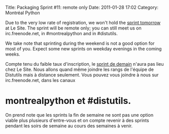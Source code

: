 Title: Packaging Sprint #11: remote only
Date: 2011-01-28 17:02
Category: Montréal Python

<!--:en-->

Due to the very low rate of registration, we won't hold the [sprint
tomorrow][] at Le Site. The sprint will be remote only; you can still
meet us on irc.freenode.net, in \#montrealpython and in \#distutils.

We take note that sprinting during the weekend is not a good option for
most of you. Expect some new sprints on weekday evenings in the coming
weeks.

<!--:--><!--:fr-->

Compte tenu du faible taux d'inscription, le [sprint de demain][] n'aura
pas lieu chez Le Site. Nous allons quand même joindre les rangs de
l'équipe de Distutils mais à distance seulement. Vous pouvez vous
joindre à nous sur irc.freenode.net, dans les canaux

montrealpython et \#distutils.
==============================

On prend note que les sprints la fin de semaine ne sont pas une option
viable plus plusieurs d'entre-vous et on compte revenir à des sprints
pendant les soirs de semaine au cours des semaines à venir.

<!--:-->

</p>

  [sprint tomorrow]: http://montrealpython.org/2011/01/packaging-sprint-11/
  [sprint de demain]: http://montrealpython.org/fr/2011/01/packaging-sprint-11/
